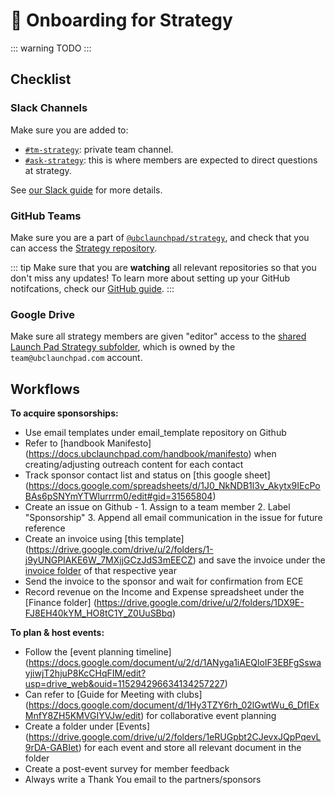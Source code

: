 # 🚀 Onboarding for Strategy

::: warning
TODO
:::

## Checklist

### Slack Channels

Make sure you are added to:

* [`#tm-strategy`](https://ubclaunchpad.slack.com/archives/GNHRBQE5R): private team channel.
* [`#ask-strategy`](https://ubclaunchpad.slack.com/archives/CJVF0FQHG): this is where members are expected to direct questions at strategy.

See [our Slack guide](/handbook/tools/slack.md) for more details.

### GitHub Teams

Make sure you are a part of [`@ubclaunchpad/strategy`](https://github.com/orgs/ubclaunchpad/teams/strategy), and check that you can access the [Strategy repository](https://github.com/ubclaunchpad/strategy).

::: tip
Make sure that you are **watching** all relevant repositories so that you don't miss any updates! To learn more about setting up your GitHub notifcations, check our [GitHub guide](../tools/github.md#setting-up-notifications).
:::

### Google Drive

Make sure all strategy members are given "editor" access to the [shared Launch Pad Strategy subfolder](https://drive.google.com/drive/folders/0BwdNv1PZjDeXMkc1eDVNY1ZHT00), which is owned by the `team@ubclaunchpad.com` account.

## Workflows

**To acquire sponsorships:**
- Use email templates under email_template repository on Github
- Refer to [handbook Manifesto] (https://docs.ubclaunchpad.com/handbook/manifesto) when creating/adjusting outreach content for each contact
- Track sponsor contact list and status on [this google sheet] (https://docs.google.com/spreadsheets/d/1J0_NkNDB1l3v_Akytx9IEcPoBAs6pSNYmYTWlurrrm0/edit#gid=31565804)
- Create an issue on Github - 1. Assign to a team member 2. Label "Sponsorship" 3. Append all email communication in the issue for future reference
- Create an invoice using [this template] (https://drive.google.com/drive/u/2/folders/1-j9yUNGPIAKE6W_7MXjjGCzJdS3mEECZ) and save the invoice under the [invoice folder](https://drive.google.com/drive/u/2/folders/1-j9yUNGPIAKE6W_7MXjjGCzJdS3mEECZ) of that respective year 
- Send the invoice to the sponsor and wait for confirmation from ECE
- Record revenue on the Income and Expense spreadsheet under the [Finance folder] (https://drive.google.com/drive/u/2/folders/1DX9E-FJ8EH40kYM_HO8tC1Y_Z0UuSBbq)

**To plan & host events:**
- Follow the [event planning timeline] (https://docs.google.com/document/u/2/d/1ANyga1iAEQloIF3EBFgSswayjiwjT2hjuP8KcCHqFIM/edit?usp=drive_web&ouid=115294296634134257227)
- Can refer to [Guide for Meeting with clubs] (https://docs.google.com/document/d/1Hy3TZY6rh_02lGwtWu_6_DfIExMnfY8ZH5KMVGIYVJw/edit) for collaborative event planning
- Create a folder under [Events] (https://drive.google.com/drive/u/2/folders/1eRUGpbt2CJevxJQpPqevL9rDA-GABIet) for each event and store all relevant document in the folder
- Create a post-event survey for member feedback
- Always write a Thank You email to the partners/sponsors 
